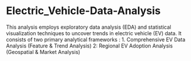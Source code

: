 # Electric_Vehicle-Data-Analysis
This analysis employs exploratory data analysis (EDA) and statistical visualization techniques to uncover trends in electric vehicle (EV) data. It consists of two primary analytical frameworks : 1. Comprehensive EV Data Analysis (Feature &amp; Trend Analysis) 2: Regional EV Adoption Analysis (Geospatial &amp; Market Analysis) 
